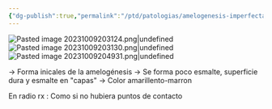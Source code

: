```yaml
---
{"dg-publish":true,"permalink":"/ptd/patologias/amelogenesis-imperfectas/amelogenesis-imperfecta-tipo-i-hipoplastica/"}
---
```


![Pasted image 20231009203124.png|undefined](/img/user/PTD/M%C3%A9dias/Pasted%20image%2020231009203124.png)
![Pasted image 20231009203130.png|undefined](/img/user/PTD/M%C3%A9dias/Pasted%20image%2020231009203130.png)![Pasted image 20231009204931.png|undefined](/img/user/PTD/M%C3%A9dias/Pasted%20image%2020231009204931.png)

→ Forma inicales de la amelogénesis
→ Se forma poco esmalte, superficie dura y esmalte en "capas"
→ Color amarillento-marron

En radio rx : Como si no hubiera puntos de contacto